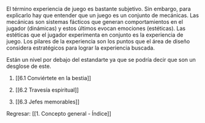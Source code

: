El término experiencia de juego es bastante subjetivo. Sin embargo, para explicarlo hay que entender que un juego es un conjunto de mecánicas. Las mecánicas son sistemas fácticos que generan comportamientos en el jugador (dinámicas) y estos últimos evocan emociones (estéticas). Las estéticas que el jugador experimenta en conjunto es la experiencia de juego. Los pilares de la experiencia son los puntos que el área de diseño considera estratégicos para lograr la experiencia buscada.

Están un nivel por debajo del estandarte ya que se podría decir que son un desglose de este.

1. [[6.1 Conviértete en la bestia]]

2.  [[6.2 Travesía espiritual]]

3. [[6.3 Jefes memorables]]


Regresar: [[1. Concepto general - Índice]]